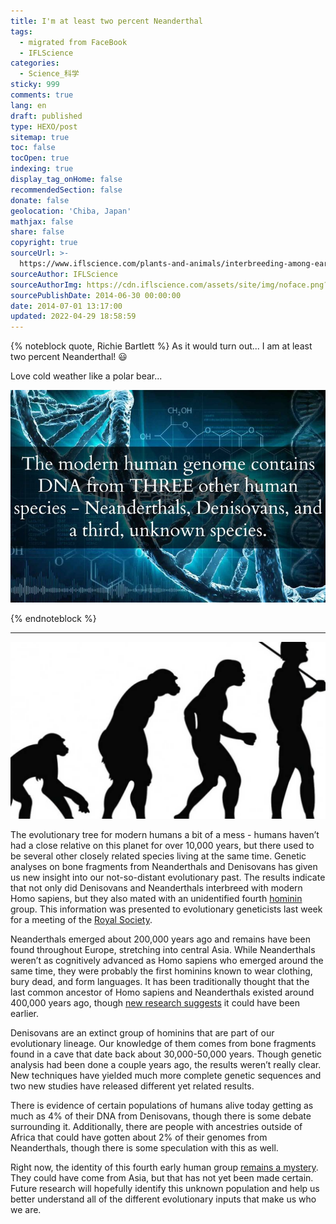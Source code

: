 ```yaml
---
title: I'm at least two percent Neanderthal
tags:
  - migrated from FaceBook
  - IFLScience
categories:
  - Science_科学
sticky: 999
comments: true
lang: en
draft: published
type: HEXO/post
sitemap: true
toc: false
tocOpen: true
indexing: true
display_tag_onHome: false
recommendedSection: false
donate: false
geolocation: 'Chiba, Japan'
mathjax: false
share: false
copyright: true
sourceUrl: >-
  https://www.iflscience.com/plants-and-animals/interbreeding-among-early-hominins/
sourceAuthor: IFLScience
sourceAuthorImg: https://cdn.iflscience.com/assets/site/img/noface.png?v=1.3.51
sourcePublishDate: 2014-06-30 00:00:00
date: 2014-07-01 13:17:00
updated: 2022-04-29 18:58:59
---
```

{% noteblock quote, Richie Bartlett %}
As it would turn out... I am at least two percent Neanderthal!
😃

Love cold weather like a polar bear...

 ![](./Im-at-least-two-percent-Neanderthal/10499392_866302033390809_5444026252074926043_o.jpg)

{% endnoteblock %}

---
 ![Byran Wright](./Im-at-least-two-percent-Neanderthal/extra_large-1464354416-150-interbreeding-among-early-hominins.jpg)

 The evolutionary tree for modern humans a bit of a mess - humans haven’t had a close relative on this planet for over 10,000 years, but there used to be several other closely related species living at the same time. Genetic analyses on bone fragments from Neanderthals and Denisovans has given us new insight into our not-so-distant evolutionary past. The results indicate that not only did Denisovans and Neanderthals interbreed with modern Homo sapiens, but they also mated with an unidentified fourth [hominin](http://bit.ly/1fshHSk) group. This information was presented to evolutionary geneticists last week for a meeting of the [Royal Society](http://bit.ly/1i2t2KW).

 Neanderthals emerged about 200,000 years ago and remains have been found throughout Europe, stretching into central Asia. While Neanderthals weren’t as cognitively advanced as Homo sapiens who emerged around the same time, they were probably the first hominins known to wear clothing, bury dead, and form languages. It has been traditionally thought that the last common ancestor of Homo sapiens and Neanderthals existed around 400,000 years ago, though [new research suggests](http://bit.ly/Ikl13c) it could have been earlier.

 Denisovans are an extinct group of hominins that are part of our evolutionary lineage. Our knowledge of them comes from bone fragments found in a cave that date back about 30,000-50,000 years. Though genetic analysis had been done a couple years ago, the results weren’t really clear. New techniques have yielded much more complete genetic sequences and two new studies have released different yet related results. 

 There is evidence of certain populations of humans alive today getting as much as 4% of their DNA from Denisovans, though there is some debate surrounding it. Additionally, there are people with ancestries outside of Africa that could have gotten about 2% of their genomes from Neanderthals, though there is some speculation with this as well.

 Right now, the identity of this fourth early human group [remains a mystery](http://bit.ly/17ATu7x). They could have come from Asia, but that has not yet been made certain. Future research will hopefully identify this unknown population and help us better understand all of the different evolutionary inputs that make us who we are.

